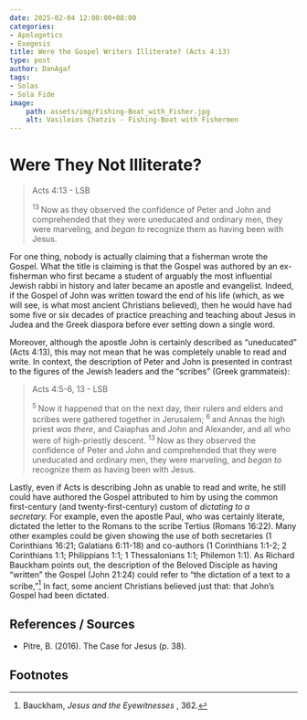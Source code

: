 ```yaml
---
date: 2025-02-04 12:00:00+08:00
categories:
- Apologetics
- Exegesis
title: Were the Gospel Writers Illiterate? (Acts 4:13)
type: post
author: DanAgaf
tags:
- Solas
- Sola Fide
image:
    path: assets/img/Fishing-Boat_with_Fisher.jpg
    alt: Vasileios Chatzis - Fishing-Boat with Fishermen
---
```


# Were They Not Illiterate?

> Acts 4:13 - LSB
>
> <sup> 13 </sup>Now as they observed the confidence of Peter and John and comprehended that they were uneducated and ordinary men, they were marveling, and <i>began to </i>recognize them as having been with Jesus.
 
For one thing, nobody is actually claiming that a fisherman wrote the Gospel. What the title is claiming is that the Gospel was authored by an ex-fisherman who first became a student of arguably the most influential Jewish rabbi in history and later became an apostle and evangelist. Indeed, if the Gospel of John was written toward the end of his life (which, as we will see, is what most ancient Christians believed), then he would have had some five or six decades of practice preaching and teaching about Jesus in Judea and the Greek diaspora before ever setting down a single word.

Moreover, although the apostle John is certainly described as “uneducated” (Acts 4:13), this may not mean that he was completely unable to read and write. In context, the description of Peter and John is presented in contrast to the figures of the Jewish leaders and the “scribes” (Greek grammateis):

> Acts 4:5-6, 13 - LSB
>
> <sup> 5 </sup>Now it happened that on the next day, their rulers and elders and scribes were gathered together in Jerusalem;
> <sup> 6 </sup>and Annas the high priest <i>was there</i>, and Caiaphas and John and Alexander, and all who were of high-priestly descent.
> <sup> 13 </sup>Now as they observed the confidence of Peter and John and comprehended that they were uneducated and ordinary men, they were marveling, and <i>began to </i>recognize them as having been with Jesus.
 

Lastly, even if Acts is describing John as unable to read and write, he still could have authored the Gospel attributed to him by using the common first-century (and twenty-first-century) custom of _dictating to a secretary._ For example, even the apostle Paul, who was certainly literate, dictated the letter to the Romans to the scribe Tertius (Romans 16:22). Many other examples could be given showing the use of both secretaries (1 Corinthians 16:21; Galatians 6:11-18) and co-authors (1 Corinthians 1:1-2; 2 Corinthians 1:1; Philippians 1:1; 1 Thessalonians 1:1; Philemon 1:1). As Richard Bauckham points out, the description of the Beloved Disciple as having “written” the Gospel (John 21:24) could refer to “the dictation of a text to a scribe,”[^1] In fact, some ancient Christians believed just that: that John’s Gospel had been dictated.

## References / Sources
  
- Pitre, B. (2016). The Case for Jesus (p. 38).

## Footnotes

[^1]: Bauckham, _Jesus and the Eyewitnesses_ , 362.